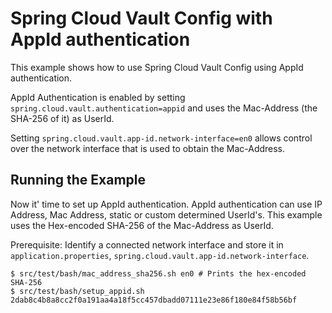 Spring Cloud Vault Config with AppId authentication
===================================================

This example shows how to use Spring Cloud Vault Config
using AppId authentication.

AppId Authentication is enabled by setting `spring.cloud.vault.authentication=appid` and uses
the Mac-Address (the SHA-256 of it) as UserId.

Setting `spring.cloud.vault.app-id.network-interface=en0` allows control over
the network interface that is used to obtain the Mac-Address.

## Running the Example

Now it' time to set up AppId authentication. AppId authentication
can use IP Address, Mac Address, static or custom determined UserId's.
This example uses the Hex-encoded SHA-256 of the Mac-Address as UserId.

Prerequisite: Identify a connected network interface and store it
in `application.properties`, `spring.cloud.vault.app-id.network-interface`.

```
$ src/test/bash/mac_address_sha256.sh en0 # Prints the hex-encoded SHA-256
$ src/test/bash/setup_appid.sh 2dab8c4b8a8cc2f0a191aa4a18f5cc457dbadd07111e23e86f180e84f58b56bf
```
